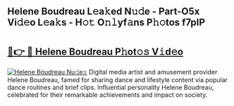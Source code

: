 ## Helene Boudreau L𝚎a𝚔ed N𝚞𝚍e - Part-O5x Vi𝚍𝚎o L𝚎a𝚔s - H𝚘𝚝 O𝚗𝚕yf𝚊ns P𝚑𝚘tos f7pIP

# <h2><a href="http://kf6j38t.oniu.top/?m=Helene+Boudreau">🔗👉 🔴 Helene Boudreau P𝚑ot𝚘𝚜 V𝚒d𝚎o</a></h2>

[![Helene Boudreau Nu𝚍e𝚜](https://i.imgur.com/0qMVB7G.gif)](http://kf6j38t.oniu.top/?m=Helene+Boudreau)
Digital media artist and amusement provider Helene Boudreau, famed for sharing dance and lifestyle content via popular dance routines and brief clips. Influential personality Helene Boudreau, celebrated for their remarkable achievements and impact on society.  
